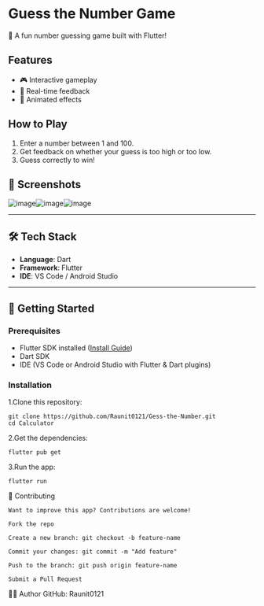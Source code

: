 # Guess the Number Game

🎯 A fun number guessing game built with Flutter!

## Features
- 🎮 Interactive gameplay
- 💬 Real-time feedback
- 🌟 Animated effects

## How to Play
1. Enter a number between 1 and 100.
2. Get feedback on whether your guess is too high or too low.
3. Guess correctly to win!

## 📸 Screenshots

![image](https://github.com/user-attachments/assets/7e64420f-65ea-4329-a2a5-a6a702ac2416)![image](https://github.com/user-attachments/assets/d8d88958-d938-4436-9a71-c6e8f59d921e)![image](https://github.com/user-attachments/assets/f6808fbe-6df0-4f7f-a690-ac87adbfdd65)



---

## 🛠️ Tech Stack

- **Language**: Dart
- **Framework**: Flutter
- **IDE**: VS Code / Android Studio

---

## 🚀 Getting Started

### Prerequisites

- Flutter SDK installed ([Install Guide](https://docs.flutter.dev/get-started/install))
- Dart SDK
- IDE (VS Code or Android Studio with Flutter & Dart plugins)

### Installation

  1.Clone this repository:

    git clone https://github.com/Raunit0121/Gess-the-Number.git
    cd Calculator

  2.Get the dependencies:

    flutter pub get

  3.Run the app:

    flutter run


🤝 Contributing

    Want to improve this app? Contributions are welcome!

    Fork the repo

    Create a new branch: git checkout -b feature-name

    Commit your changes: git commit -m "Add feature"

    Push to the branch: git push origin feature-name

    Submit a Pull Request


🙋‍♂️ Author
    GitHub: Raunit0121





